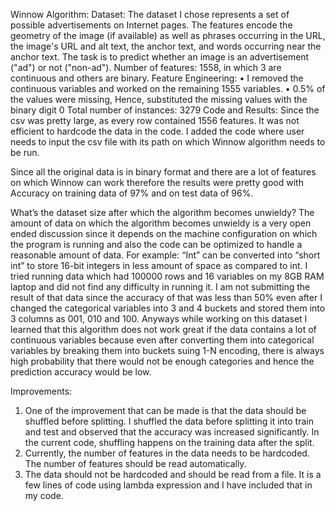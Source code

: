 Winnow Algorithm:
Dataset:
The dataset I chose represents a set of possible advertisements on Internet pages. The features encode the geometry of the image (if available) as well as phrases occurring in the URL, the image's URL and alt text, the anchor text, and words occurring near the anchor text. 
The task is to predict whether an image is an advertisement ("ad") or not ("non-ad").
Number of features: 1558, in which 3 are continuous and others are binary.
Feature Engineering: 
•	I removed the continuous variables and worked on the remaining 1555 variables.
•	0.5% of the values were missing, Hence, substituted the missing values with the binary digit 0
Total number of instances: 3279 
Code and Results:
Since the csv was pretty large, as every row contained 1556 features. It was not efficient to hardcode the data in the code. I added the code where user needs to input the csv file with its path on which Winnow algorithm needs to be run.
 

Since all the original data is in binary format and there are a lot of features on which Winnow can work therefore the results were pretty good with Accuracy on training data of 97% and on test data of 96%.

 

What’s the dataset size after which the algorithm becomes unwieldy?
The amount of data on which the algorithm becomes unwieldy is a very open ended discussion since it depends on the machine configuration on which the program is running and also the code can be optimized to handle a reasonable amount of data. For example: “Int” can be converted into “short int” to store 16-bit integers in less amount of space as compared to int.
I tried running data which had 100000 rows and 16 variables on my 8GB RAM laptop and did not find any difficulty in running it. I am not submitting the result of that data since the accuracy of that was less than 50% even after I changed the categorical variables into 3 and 4 buckets and stored them into 3 columns as 001, 010 and 100. 
Anyways while working on this dataset I learned that this algorithm does not work great if the data contains a lot of continuous variables because even after converting them into categorical variables by breaking them into buckets suing 1-N encoding, there is always high probability that there would not be enough categories and hence the prediction accuracy would be low. 


Improvements:
1.	One of the improvement that can be made is that the data should be shuffled before splitting. I shuffled the data before splitting it into train and test and observed that the accuracy was increased significantly. In the current code, shuffling happens on the training data after the split. 
2.	Currently, the number of features in the data needs to be hardcoded. The number of features should be read automatically.
3.	The data should not be hardcoded and should be read from a file. It is a few lines of code using lambda expression and I have included that in my code.

